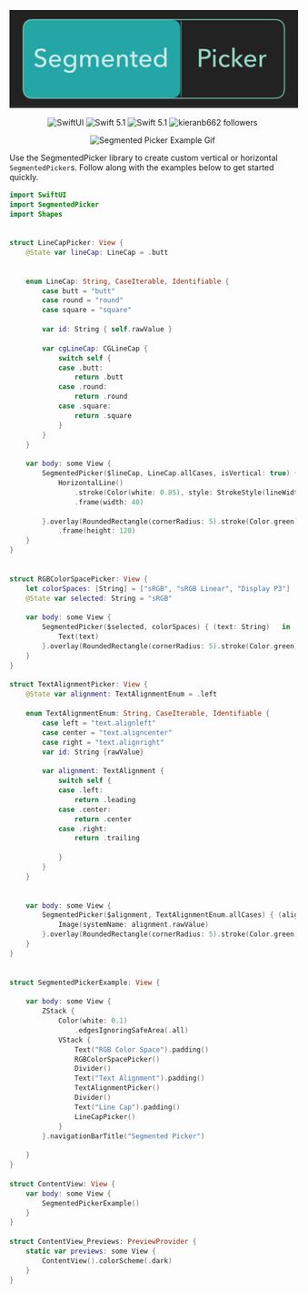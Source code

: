 <p align="center">
<img src="Segmented-Picker.svg" alt="Segmented Picker Logo" border="2"/>

<p align="center">
    <img src="https://img.shields.io/badge/platforms-iOS_13_|macOS_10.15_| watchOS_6.0-blue.svg" alt="SwiftUI" />
    <img src="https://img.shields.io/badge/Swift-5.1-orange.svg" alt="Swift 5.1" />
    <img src="https://img.shields.io/badge/SwiftPM-compatible-green.svg" alt="Swift 5.1" />
    <img src="https://img.shields.io/github/followers/kieranb662?label=Follow" alt="kieranb662 followers" />
</p>

<p align="center">
    <img src="Segmented-Picker.gif" alt="Segmented Picker Example Gif" width="500"/>
</p>

Use the SegmentedPicker library to create custom vertical or horizontal `SegmentedPicker`s. Follow along with the examples below to get started quickly. 

```swift 
import SwiftUI
import SegmentedPicker
import Shapes


struct LineCapPicker: View {
    @State var lineCap: LineCap = .butt
    
    
    enum LineCap: String, CaseIterable, Identifiable {
        case butt = "butt"
        case round = "round"
        case square = "square"
        
        var id: String { self.rawValue }
        
        var cgLineCap: CGLineCap {
            switch self {
            case .butt:
                return .butt
            case .round:
                return .round
            case .square:
                return .square
            }
        }
    }
    
    var body: some View {
        SegmentedPicker($lineCap, LineCap.allCases, isVertical: true) { (cap: LineCap)   in
            HorizontalLine()
                .stroke(Color(white: 0.85), style: StrokeStyle(lineWidth: 20, lineCap: cap.cgLineCap))
                .frame(width: 40)
            
        }.overlay(RoundedRectangle(cornerRadius: 5).stroke(Color.green))
            .frame(height: 120)
    }
}


struct RGBColorSpacePicker: View {
    let colorSpaces: [String] = ["sRGB", "sRGB Linear", "Display P3"]
    @State var selected: String = "sRGB"
    
    var body: some View {
        SegmentedPicker($selected, colorSpaces) { (text: String)   in
            Text(text)
        }.overlay(RoundedRectangle(cornerRadius: 5).stroke(Color.green))
    }
}

struct TextAlignmentPicker: View {
    @State var alignment: TextAlignmentEnum = .left
    
    enum TextAlignmentEnum: String, CaseIterable, Identifiable {
        case left = "text.alignleft"
        case center = "text.aligncenter"
        case right = "text.alignright"
        var id: String {rawValue}
        
        var alignment: TextAlignment {
            switch self {
            case .left:
                return .leading
            case .center:
                return .center
            case .right:
                return .trailing
            
            }
        }
    }
    
    
    var body: some View {
        SegmentedPicker($alignment, TextAlignmentEnum.allCases) { (alignment)   in
            Image(systemName: alignment.rawValue)
        }.overlay(RoundedRectangle(cornerRadius: 5).stroke(Color.green))
    }
}


struct SegmentedPickerExample: View {
    
    var body: some View {
        ZStack {
            Color(white: 0.1)
                .edgesIgnoringSafeArea(.all)
            VStack {
                Text("RGB Color Space").padding()
                RGBColorSpacePicker()
                Divider()
                Text("Text Alignment").padding()
                TextAlignmentPicker()
                Divider()
                Text("Line Cap").padding()
                LineCapPicker()
            }
        }.navigationBarTitle("Segmented Picker")
        
    }
}

struct ContentView: View {
    var body: some View {
        SegmentedPickerExample()
    }
}

struct ContentView_Previews: PreviewProvider {
    static var previews: some View {
        ContentView().colorScheme(.dark)
    }
}
```
